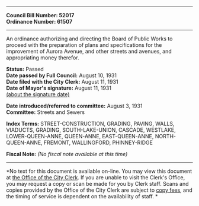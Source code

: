 * * * * *  
  
**Council Bill Number: [](#h0)[](#h2)52017**   
**Ordinance Number: 61507**  
  
* * * * *  
  
An ordinance authorizing and directing the Board of Public Works to proceed with the preparation of plans and specifications for the improvement of Aurora Avenue, and other streets and avenues, and appropriating money therefor.  
  
**Status:** Passed   
**Date passed by Full Council:** August 10, 1931   
**Date filed with the City Clerk:** August 11, 1931   
**Date of Mayor's signature:** August 11, 1931   
[(about the signature date)](/~public/approvaldate.htm)   
  
  
**Date introduced/referred to committee:** August 3, 1931   
**Committee:** Streets and Sewers   
  
**Index Terms:** STREET-CONSTRUCTION, GRADING, PAVING, WALLS, VIADUCTS, GRADING, SOUTH-LAKE-UNION, CASCADE, WESTLAKE, LOWER-QUEEN-ANNE, QUEEN-ANNE, EAST-QUEEN-ANNE, NORTH-QUEEN-ANNE, FREMONT, WALLINGFORD, PHINNEY-RIDGE  
  
**Fiscal Note:** *(No fiscal note available at this time)*  
  
* * * * *  
  
*No text for this document is available on-line. You may view this document at [the Office of the City Clerk](http://www.seattle.gov/leg/clerk/contactUs.htm). If you are unable to visit the Clerk's Office, you may request a copy or scan be made for you by Clerk staff. Scans and copies provided by the Office of the City Clerk are subject to [copy fees](http://clerk.seattle.gov/~public/clerkfees.htm), and the timing of service is dependent on the availability of staff. *  
  
  
